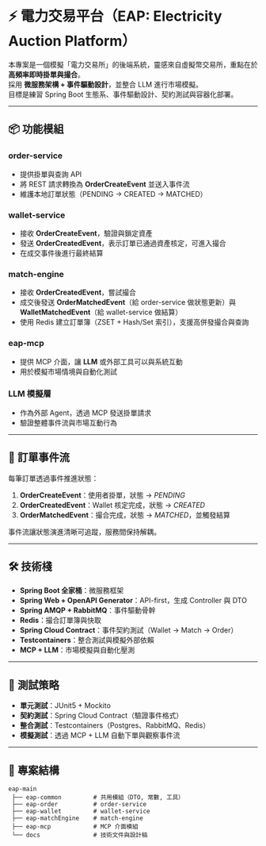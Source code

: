 # ⚡ 電力交易平台（EAP: Electricity Auction Platform）

本專案是一個模擬「電力交易所」的後端系統，靈感來自虛擬幣交易所，重點在於 **高頻率即時掛單與撮合**。  
採用 **微服務架構 + 事件驅動設計**，並整合 LLM 進行市場模擬。  
目標是練習 Spring Boot 生態系、事件驅動設計、契約測試與容器化部署。  

---

## 📦 功能模組

### order-service
- 提供掛單與查詢 API  
- 將 REST 請求轉換為 **OrderCreateEvent** 並送入事件流  
- 維護本地訂單狀態（PENDING → CREATED → MATCHED）

### wallet-service
- 接收 **OrderCreateEvent**，驗證與鎖定資產  
- 發送 **OrderCreatedEvent**，表示訂單已通過資產核定，可進入撮合  
- 在成交事件後進行最終結算  

### match-engine
- 接收 **OrderCreatedEvent**，嘗試撮合  
- 成交後發送 **OrderMatchedEvent**（給 order-service 做狀態更新）與 **WalletMatchedEvent**（給 wallet-service 做結算）  
- 使用 Redis 建立訂單簿（ZSET + Hash/Set 索引），支援高併發撮合與查詢  

### eap-mcp
- 提供 MCP 介面，讓 **LLM** 或外部工具可以與系統互動  
- 用於模擬市場情境與自動化測試  

### LLM 模擬層
- 作為外部 Agent，透過 MCP 發送掛單請求  
- 驗證整體事件流與市場互動行為  

---

## 🔄 訂單事件流

每筆訂單透過事件推進狀態：  

1. **OrderCreateEvent**：使用者掛單，狀態 → *PENDING*  
2. **OrderCreatedEvent**：Wallet 核定完成，狀態 → *CREATED*  
3. **OrderMatchedEvent**：撮合完成，狀態 → *MATCHED*，並觸發結算  

事件流讓狀態演進清晰可追蹤，服務間保持解耦。

---

## 🛠 技術棧

- **Spring Boot 全家桶**：微服務框架  
- **Spring Web + OpenAPI Generator**：API-first，生成 Controller 與 DTO  
- **Spring AMQP + RabbitMQ**：事件驅動骨幹  
- **Redis**：撮合訂單簿與快取  
- **Spring Cloud Contract**：事件契約測試（Wallet → Match → Order）  
- **Testcontainers**：整合測試與模擬外部依賴  
- **MCP + LLM**：市場模擬與自動化壓測  

---

## 🧪 測試策略

- **單元測試**：JUnit5 + Mockito  
- **契約測試**：Spring Cloud Contract（驗證事件格式）  
- **整合測試**：Testcontainers（Postgres、RabbitMQ、Redis）  
- **模擬測試**：透過 MCP + LLM 自動下單與觀察事件流  

---

## 📂 專案結構

```plaintext
eap-main
 ├── eap-common         # 共用模組（DTO, 常數, 工具）
 ├── eap-order          # order-service
 ├── eap-wallet         # wallet-service
 ├── eap-matchEngine    # match-engine
 ├── eap-mcp            # MCP 介面模組
 └── docs               # 技術文件與設計稿
